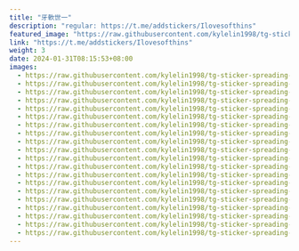 ```yaml
---
title: "牙軟世一"
description: "regular: https://t.me/addstickers/Ilovesofthins"
featured_image: "https://raw.githubusercontent.com/kylelin1998/tg-sticker-spreading-worldwide-images/main/img/4ccc832d-e805-462a-8b5a-08013f0218cf.jpg"
link: "https://t.me/addstickers/Ilovesofthins"
weight: 3
date: 2024-01-31T08:15:53+08:00
images:
  - https://raw.githubusercontent.com/kylelin1998/tg-sticker-spreading-worldwide-images/main/img/4ccc832d-e805-462a-8b5a-08013f0218cf.jpg
  - https://raw.githubusercontent.com/kylelin1998/tg-sticker-spreading-worldwide-images/main/img/423a1a71-c774-4433-ad48-eb282231c8fe.jpg
  - https://raw.githubusercontent.com/kylelin1998/tg-sticker-spreading-worldwide-images/main/img/6ff255c6-59f3-4b2f-b89c-7e8e35474d21.jpg
  - https://raw.githubusercontent.com/kylelin1998/tg-sticker-spreading-worldwide-images/main/img/888ae386-89fa-4993-a60c-6434e328506e.jpg
  - https://raw.githubusercontent.com/kylelin1998/tg-sticker-spreading-worldwide-images/main/img/fa2bc445-298e-42d2-aa0d-64fb807208b5.jpg
  - https://raw.githubusercontent.com/kylelin1998/tg-sticker-spreading-worldwide-images/main/img/2923d091-58ab-4a21-9e9e-fe23ce8f3644.jpg
  - https://raw.githubusercontent.com/kylelin1998/tg-sticker-spreading-worldwide-images/main/img/b962d183-253e-435a-85be-187e6a9c682f.jpg
  - https://raw.githubusercontent.com/kylelin1998/tg-sticker-spreading-worldwide-images/main/img/76de1482-daa7-4668-8f35-c49fa0ef2394.jpg
  - https://raw.githubusercontent.com/kylelin1998/tg-sticker-spreading-worldwide-images/main/img/06189a26-dcb0-4437-b9e4-b459b0233677.jpg
  - https://raw.githubusercontent.com/kylelin1998/tg-sticker-spreading-worldwide-images/main/img/bdd34ea4-d74b-4425-b35c-1bccb399d5f5.jpg
  - https://raw.githubusercontent.com/kylelin1998/tg-sticker-spreading-worldwide-images/main/img/1c9e802a-4641-4f6b-9093-2aadf77f55e4.jpg
  - https://raw.githubusercontent.com/kylelin1998/tg-sticker-spreading-worldwide-images/main/img/12b7c56d-2284-418d-ab62-8b636c9f5253.jpg
  - https://raw.githubusercontent.com/kylelin1998/tg-sticker-spreading-worldwide-images/main/img/4c89454d-0e18-4f64-a647-36cdf72bb3b4.jpg
  - https://raw.githubusercontent.com/kylelin1998/tg-sticker-spreading-worldwide-images/main/img/c71b8693-ecd1-4a1a-805d-ba037034590e.jpg
  - https://raw.githubusercontent.com/kylelin1998/tg-sticker-spreading-worldwide-images/main/img/4aced6d5-8338-4016-ae79-e282c6008156.jpg
  - https://raw.githubusercontent.com/kylelin1998/tg-sticker-spreading-worldwide-images/main/img/541fd540-62aa-4965-bdc5-0eb9f961c925.jpg
  - https://raw.githubusercontent.com/kylelin1998/tg-sticker-spreading-worldwide-images/main/img/c5af3660-fcde-4deb-9b3d-c74d45bacdd7.jpg
  - https://raw.githubusercontent.com/kylelin1998/tg-sticker-spreading-worldwide-images/main/img/2583b6d9-8231-47c3-a08a-192751e2dd92.jpg
  - https://raw.githubusercontent.com/kylelin1998/tg-sticker-spreading-worldwide-images/main/img/cd422543-f658-412f-88e2-a9e0cda96eab.jpg
  - https://raw.githubusercontent.com/kylelin1998/tg-sticker-spreading-worldwide-images/main/img/3e4ed093-33d9-4f34-8204-44ea3fe1f317.jpg
---
```

